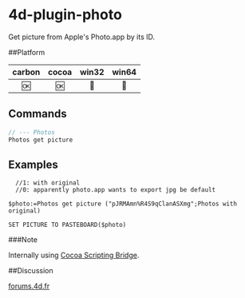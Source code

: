# 4d-plugin-photo
Get picture from Apple's Photo.app by its ID.

##Platform

| carbon | cocoa | win32 | win64 |
|:------:|:-----:|:---------:|:---------:|
|🆗|🆗|🚫|🚫|

Commands
---

```c
// --- Photos
Photos get picture
```

Examples
---
```
  //1: with original 
  //0: apparently photo.app wants to export jpg be default 

$photo:=Photos get picture ("pJRMAmn%R4S9qClanASXmg";Photos with original)

SET PICTURE TO PASTEBOARD($photo)
```

###Note

Internally using [Cocoa Scripting Bridge](https://developer.apple.com/library/mac/documentation/Cocoa/Conceptual/ScriptingBridgeConcepts/Introduction/Introduction.html).

##Discussion

[forums.4d.fr](http://forums.4d.fr/Post//17035664/1/)
